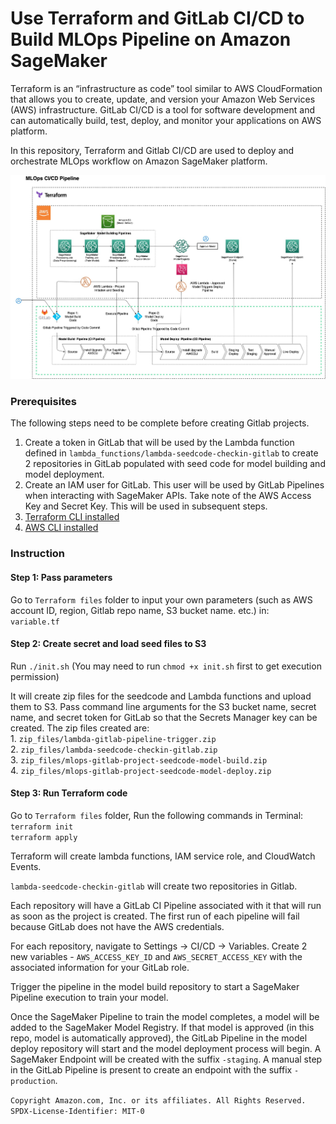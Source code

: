 # Use Terraform and GitLab CI/CD to Build MLOps Pipeline on Amazon SageMaker

Terraform is an “infrastructure as code” tool similar to AWS CloudFormation that allows you to create, update, and version your Amazon Web Services (AWS) infrastructure. GitLab CI/CD is a tool for software development and can automatically build, test, deploy, and monitor your applications on AWS platform.

In this repository, Terraform and Gitlab CI/CD are used to deploy and orchestrate MLOps workflow on Amazon SageMaker platform. 


![](img/Terraform_gitlab_pipeline_v3.jpg)

### Prerequisites
The following steps need to be complete before creating Gitlab projects. 
1. Create a token in GitLab that will be used by the Lambda function defined in `lambda_functions/lambda-seedcode-checkin-gitlab` to create 2 repositories in GitLab populated with seed code for model building and model deployment. 
2. Create an IAM user for GitLab. This user will be used by GitLab Pipelines when interacting with SageMaker APIs. Take note of the AWS Access Key and Secret Key. This will be used in subsequent steps.
3. [Terraform CLI installed](https://learn.hashicorp.com/tutorials/terraform/install-cli)
4. [AWS CLI installed](https://docs.aws.amazon.com/cli/latest/userguide/install-cliv2.html)

### Instruction

#### Step 1: Pass parameters
Go to `Terraform files` folder to input your own parameters (such as AWS account ID, region, Gitlab repo name, S3 bucket name. etc.) in:   
`variable.tf`

#### Step 2: Create secret and load seed files to S3
 Run `./init.sh` (You may need to run `chmod +x init.sh` first to get execution permission)
 
 It will create zip files for the seedcode and Lambda functions and upload them to S3. Pass command line arguments for the S3 bucket name, secret name, and secret token for GitLab so that the Secrets Manager key can be created. The zip files created are:  
    1. `zip_files/lambda-gitlab-pipeline-trigger.zip`  
    2. `zip_files/lambda-seedcode-checkin-gitlab.zip`  
    3. `zip_files/mlops-gitlab-project-seedcode-model-build.zip`  
    4. `zip_files/mlops-gitlab-project-seedcode-model-deploy.zip`    

#### Step 3: Run Terraform code
Go to `Terraform files`  folder,  Run the following commands in Terminal:  
`terraform init`  
`terraform apply`  

Terraform will create lambda functions, IAM service role, and CloudWatch Events.

`lambda-seedcode-checkin-gitlab` will create two repositories in Gitlab. 

Each repository will have a GitLab CI Pipeline associated with it that will run as soon as the project is created. The first run of each pipeline will fail because GitLab does not have the AWS credentials. 

For each repository, navigate to Settings -> CI/CD -> Variables.
Create 2 new variables - `AWS_ACCESS_KEY_ID` and `AWS_SECRET_ACCESS_KEY` with the associated information for your GitLab role.

Trigger the pipeline in the model build repository to start a SageMaker Pipeline execution to train your model. 

Once the SageMaker Pipeline to train the model completes, a model will be added to the SageMaker Model Registry. If that model is approved (in this repo, model is automatically approved), the GitLab Pipeline in the model deploy repository will start and the model deployment process will begin. 
A SageMaker Endpoint will be created with the suffix `-staging`. A manual step in the GitLab Pipeline is present to create an endpoint with the suffix `-production`. 


`Copyright Amazon.com, Inc. or its affiliates. All Rights Reserved. SPDX-License-Identifier: MIT-0`